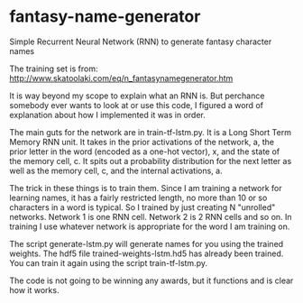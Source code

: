 # fantasy-name-generator
Simple Recurrent Neural Network (RNN) to generate fantasy character names

The training set is from: 
http://www.skatoolaki.com/eq/n_fantasynamegenerator.htm

It is way beyond my scope to explain what an RNN is. But perchance somebody
ever wants to look at or use this code, I figured a word of explanation
about how I implemented it was in order. 

The main guts for the network are in train-tf-lstm.py. It is a Long
Short Term Memory RNN unit. It takes in the prior activations of the network,
a, the prior letter in the word (encoded as a one-hot vector), x,
and the state of the memory cell, c. It spits out a probability distribution
for the next letter as well as the memory cell, c, and the internal activations,
a.

The trick in these things is to train them. Since I am training a network for
learning names, it has a fairly restricted length, no more than 10 or so
characters in a word is typical. So I trained by just creating N "unrolled"
networks. Network 1 is one RNN cell. Network 2 is 2 RNN cells and so on.
In training I use whatever network is appropriate for the word I am training
on.

The script generate-lstm.py will generate names for you using the trained
weights. The hdf5 file trained-weights-lstm.hd5 has already been trained. You
can train it again using the script train-tf-lstm.py.

The code is not going to be winning any awards, but it functions and is
clear how it works.
